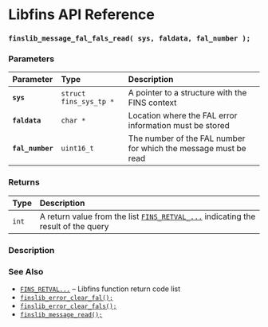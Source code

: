 # Libfins API Reference

### `finslib_message_fal_fals_read( sys, faldata, fal_number );`

### Parameters

| Parameter | Type | Description |
| :--- | :--- | :--- |
|**`sys`**|`struct fins_sys_tp *`|A pointer to a structure with the FINS context|
|**`faldata`**|`char *`|Location where the FAL error information must be stored|
|**`fal_number`**|`uint16_t`|The number of the FAL number for which the message must be read|

### Returns

| Type | Description |
| :--- | :--- |
|`int`|A return value from the list [`FINS_RETVAL_...`](FINS_RETVAL.md) indicating the result of the query|

### Description

### See Also

* [`FINS_RETVAL...`](FINS_RETVAL.md) &ndash; Libfins function return code list
* [`finslib_error_clear_fal();`](finslib_error_clear_fal.md)
* [`finslib_error_clear_fals();`](finslib_error_clear_fals.md)
* [`finslib_message_read();`](finslib_message_read.md)
